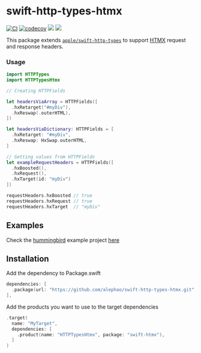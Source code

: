 # swift-http-types-htmx
[![CI](https://github.com/alephao/swift-http-types-htmx/actions/workflows/ci.yml/badge.svg)](https://github.com/alephao/swift-http-types-htmx/actions/workflows/ci.yml)
[![codecov](https://codecov.io/gh/alephao/swift-http-types-htmx/graph/badge.svg?token=Ef5FszDA3Y)](https://codecov.io/gh/alephao/swift-http-types-htmx)
[![](https://img.shields.io/endpoint?url=https%3A%2F%2Fswiftpackageindex.com%2Fapi%2Fpackages%2Falephao%2Fswift-http-types-htmx%2Fbadge%3Ftype%3Dswift-versions)](https://swiftpackageindex.com/alephao/swift-http-types-htmx)
[![](https://img.shields.io/endpoint?url=https%3A%2F%2Fswiftpackageindex.com%2Fapi%2Fpackages%2Falephao%2Fswift-http-types-htmx%2Fbadge%3Ftype%3Dplatforms)](https://swiftpackageindex.com/alephao/swift-http-types-htmx)

This package extends [`apple/swift-http-types`](https://github.com/apple/swift-http-types) to support [HTMX](https://htmx.org) request and response headers.

### Usage

```swift
import HTTPTypes 
import HTTPTypesHtmx

// Creating HTTPFields

let headersViaArray = HTTPFields([
  .hxRetarget("#myDiv"),
  .hxReswap(.outerHTML),
])

let headersViaDictionary: HTTPFields = [
  .hxRetarget: "#myDiv",
  .hxReswap: HxSwap.outerHTML,
] 

// Getting values from HTTPFields
let exampleRequestHeaders = HTTPFields([
  .hxBoosted(),
  .hxRequest(),
  .hxTarget(id: "myDiv")
])

requestHeaders.hxBoosted // true
requestHeaders.hxRequest // true
requestHeaders.hxTarget  // "myDiv"
```

## Examples

Check the [hummingbird](http://github.com/hummingbird-project/hummingbird) example project [here](Examples)

## Installation

Add the dependency to Package.swift

```swift
dependencies: [
  .package(url: "https://github.com/alephao/swift-http-types-htmx.git", from: "0.2.0")
],
```

Add the products you want to use to the target dependencies

```swift
.target(
  name: "MyTarget",
  dependencies: [
    .product(name: "HTTPTypesHtmx", package: "swift-htmx"),
  ]
)
```
